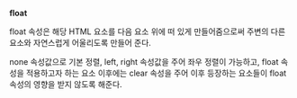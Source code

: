 **float**

float 속성은 해당 HTML 요소를 다음 요소 위에 떠 있게 만들어줌으로써 주변의 다른 요소와 자연스럽게 어울리도록 만들어 준다.

none 속성값으로 기본 정렬, left, right 속성값을 주어 좌우 정렬이 가능하고, float 속성을 적용하고자 하는 요소 이후에는 clear 속성을 주어 이후 등장하는 요소들이 float 속성의 영향을 받지 않도록 해준다.
